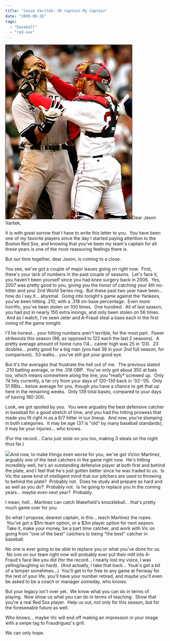 ```yaml
---
title: "Jason Varitek: Oh Captain My Captain"
date: "2009-09-26"
tags:
  - "baseball"
  - "red-sox"
---
```


![](images/1099231237_4494.jpg)Dear Jason Varitek,

It is with great sorrow that I have to write this letter to you.  You have been one of my favorite players since the day I started paying attention to the Boston Red Sox, and knowing that you've been my team's captain for all these years is one of the most reassuring feelings there is.

But our time together, dear Jason, is coming to a close.

You see, we've got a couple of major issues going on right now.  First, there's your lack of numbers in the past couple of seasons.  Let's face it, you haven't been yourself since you had knee surgery back in 2006.  Yes, 2007 was pretty good to you, giving you the honor of catching your 4th no-hitter and your 2nd World Series ring.  But these past two year have been... how do I say it... abysmal.  Going into tonight's game against the Yankees, you've been hitting .210, with a .318 on-base percentage.  Even more horrific, you've been stolen on 100 times.  One hundred.  All of last season, you had put in nearly 150 extra innings, and only been stolen on 56 times.  And as I watch, I've seen Jeter and A-Fraud steal a base each in the first inning of the game tonight.

I'll be honest... your hitting numbers aren't terrible, for the most part.  Fewer strikeouts this season (86, as opposed to 122 each the last 2 seasons).  A pretty average amount of home runs (14... career high was 25 in '03).  23 doubles... pretty good for a big man (you had 39 in your 2nd full season, for comparison).  53 walks... you've still got your good eye.

But it's the averages that frustrate the hell out of me.  The previous stated .210 batting average, or the .318 OBP.  You've only got about 350 at bats too, which means somewhere along the line, you \*really\* screwed up.  Only 74 hits currently, a far cry from your days of 120-130 back in '02-'05.  Only 51 RBIs... below average for you, though you have a chance to get that up here in the remaining weeks.  Only 139 total bases, compared to your days of having 180-200.

Look, we got spoiled by you.  You were arguably the best defensive catcher in baseball for a good stretch of time, and you had the hitting prowess that made you fit right in as a 6/7 hitter in our lineup.  And now, you're slumping in both categories.  It may be age (37 is "old" by many baseball standards), it may be your injuries... who knows.

(For the record... Cano just stole on you too, making 3 steals on the night thus far.)

![](images/Red_Sox_Rangers_Baseball-61761.largeslideshow.jpg)And now, to make things even worse for you, we've got Victor Martinez, arguably one of the best catchers in the game right now.  He's hitting incredibly well, he's an outstanding defensive player at both first and behind the plate, and I feel that he's just gotten better since he was traded to us.  Is Vic the same kind of intelligent mind that our pitchers are used to throwing to behind the plate?  Probably not.  Does he study and prepare as hard and as well as you do?  Probably not.  Is he going to replace you in the coming years... maybe even next year?  Probably.

I mean, hell... Martinez can catch Wakefield's knuckleball... that's pretty much game over for you.

So what I propose, dearest captain, is this... teach Martinez the ropes.  You've got a $5m team option, or a $3m player option for next season.  Take it, make your money, be a part time catcher, and work with Vic on going from "one of the best" catchers to being "the best" catcher in baseball.

No one is ever going to be able to replace you or what you've done for us.  No one on our team right now will probably ever put their mitt into A-Fraud's face like you did (for the record... I nearly lost my voice, I was yelling/laughing so hard).  (And actually, I take that back... Youk's got a bit of a temper sometimes...)  You'll get in for free to any game at Fenway for the rest of your life, you'll have your number retired, and maybe you'll even be asked to be a coach or manager someday, who knows.

But your legacy isn't over yet.  We know what you can do in terms of playing.  Now show us what you can do in terms of teaching.  Show that you're a real Red Sox player.  Help us out, not only for this season, but for the foreseeable future as well.

Who knows... maybe Vic will end off making an impression in your image with a swipe tag to Fraudriguez's grill.

We can only hope.
